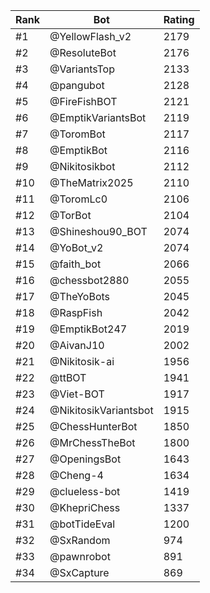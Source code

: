 Rank|Bot|Rating
---|---|---
#1|@YellowFlash_v2|2179
#2|@ResoluteBot|2176
#3|@VariantsTop|2133
#4|@pangubot|2128
#5|@FireFishBOT|2121
#6|@EmptikVariantsBot|2119
#7|@ToromBot|2117
#8|@EmptikBot|2116
#9|@Nikitosikbot|2112
#10|@TheMatrix2025|2110
#11|@ToromLc0|2106
#12|@TorBot|2104
#13|@Shineshou90_BOT|2074
#14|@YoBot_v2|2074
#15|@faith_bot|2066
#16|@chessbot2880|2055
#17|@TheYoBots|2045
#18|@RaspFish|2042
#19|@EmptikBot247|2019
#20|@AivanJ10|2002
#21|@Nikitosik-ai|1956
#22|@ttBOT|1941
#23|@Viet-BOT|1917
#24|@NikitosikVariantsbot|1915
#25|@ChessHunterBot|1850
#26|@MrChessTheBot|1800
#27|@OpeningsBot|1643
#28|@Cheng-4|1634
#29|@clueless-bot|1419
#30|@KhepriChess|1337
#31|@botTideEval|1200
#32|@SxRandom|974
#33|@pawnrobot|891
#34|@SxCapture|869
